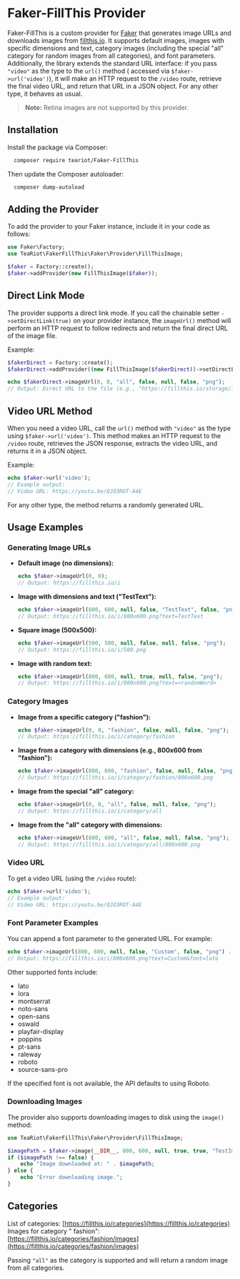 # Faker-FillThis Provider

Faker-FillThis is a custom provider for [Faker](https://github.com/fakerphp/faker) that generates image URLs and
downloads images from [fillthis.io](https://fillthis.io). It supports default images, images with specific dimensions
and text, category images (including the special "all" category for random images from all categories), and font
parameters.  
Additionally, the library extends the standard URL interface: if you pass `"video"` as the type to the `url()` method (
accessed via `$faker->url('video')`), it will make an HTTP request to the `/video` route, retrieve the final video URL,
and return that URL in a JSON object. For any other type, it behaves as usual.

> **Note:** Retina images are not supported by this provider.

## Installation

Install the package via Composer:

```bash
  composer require teariot/Faker-FillThis
```

Then update the Composer autoloader:

```bash
  composer dump-autoload
```

## Adding the Provider

To add the provider to your Faker instance, include it in your code as follows:

```php
use Faker\Factory;
use TeaRiot\FakerFillThis\Faker\Provider\FillThisImage;

$faker = Factory::create();
$faker->addProvider(new FillThisImage($faker));
```

## Direct Link Mode

The provider supports a direct link mode. If you call the chainable setter `->setDirectLink(true)` on your provider
instance, the `imageUrl()` method will perform an HTTP request to follow redirects and return the final direct URL of
the image file.

Example:

```php
$fakerDirect = Factory::create();
$fakerDirect->addProvider((new FillThisImage($fakerDirect))->setDirectLink(true));

echo $fakerDirect->imageUrl(0, 0, "all", false, null, false, "png");
// Output: Direct URL to the file (e.g., "https://fillthis.io/storage/images/...")
```

## Video URL Method

When you need a video URL, call the `url()` method with `"video"` as the type using `$faker->url('video')`. This method
makes an HTTP request to the `/video` route, retrieves the JSON response, extracts the video URL, and returns it in a
JSON object.

Example:

```php
echo $faker->url('video');
// Example output:
// Video URL: https://youtu.be/QJO3ROT-A4E
```

For any other type, the method returns a randomly generated URL.

## Usage Examples

### Generating Image URLs

- **Default image (no dimensions):**

  ```php
  echo $faker->imageUrl(0, 0);
  // Output: https://fillthis.io/i
  ```

- **Image with dimensions and text ("TestText"):**

  ```php
  echo $faker->imageUrl(800, 600, null, false, "TestText", false, "png");
  // Output: https://fillthis.io/i/800x600.png?text=TestText
  ```

- **Square image (500x500):**

  ```php
  echo $faker->imageUrl(500, 500, null, false, null, false, "png");
  // Output: https://fillthis.io/i/500.png
  ```

- **Image with random text:**

  ```php
  echo $faker->imageUrl(800, 600, null, true, null, false, "png");
  // Output: https://fillthis.io/i/800x600.png?text=<randomWord>
  ```

### Category Images

- **Image from a specific category ("fashion"):**

  ```php
  echo $faker->imageUrl(0, 0, "fashion", false, null, false, "png");
  // Output: https://fillthis.io/i/category/fashion
  ```

- **Image from a category with dimensions (e.g., 800x600 from "fashion"):**

  ```php
  echo $faker->imageUrl(800, 600, "fashion", false, null, false, "png");
  // Output: https://fillthis.io/i/category/fashion/800x600.png
  ```

- **Image from the special "all" category:**

  ```php
  echo $faker->imageUrl(0, 0, "all", false, null, false, "png");
  // Output: https://fillthis.io/i/category/all
  ```

- **Image from the "all" category with dimensions:**

  ```php
  echo $faker->imageUrl(800, 600, "all", false, null, false, "png");
  // Output: https://fillthis.io/i/category/all/800x600.png
  ```

### Video URL

To get a video URL (using the `/video` route):

```php
echo $faker->url('video');
// Example output:
// Video URL: https://youtu.be/QJO3ROT-A4E
```

### Font Parameter Examples

You can append a font parameter to the generated URL. For example:

```php
echo $faker->imageUrl(800, 600, null, false, "Custom", false, "png") . "&font=lato";
// Output: https://fillthis.io/i/800x600.png?text=Custom&font=lato
```

Other supported fonts include:
- lato
- lora
- montserrat
- noto-sans
- open-sans
- oswald
- playfair-display
- poppins
- pt-sans
- raleway
- roboto
- source-sans-pro

If the specified font is not available, the API defaults to using Roboto.

### Downloading Images

The provider also supports downloading images to disk using the `image()` method:

```php
use TeaRiot\FakerFillThis\Faker\Provider\FillThisImage;

$imagePath = $faker->image(__DIR__, 800, 600, null, true, true, "TestImage", false, "png");
if ($imagePath !== false) {
    echo "Image downloaded at: " . $imagePath;
} else {
    echo "Error downloading image.";
}
```

## Categories

List of categories: [https://fillthis.io/categories](https://fillthis.io/categories)  
Images for category "
fashion": [https://fillthis.io/categories/fashion/images](https://fillthis.io/categories/fashion/images)

Passing `"all"` as the category is supported and will return a random image from all categories.